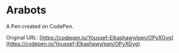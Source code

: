 # Arabots 

A Pen created on CodePen.

Original URL: [https://codepen.io/Youssef-Elkashawy/pen/OPyXGyg](https://codepen.io/Youssef-Elkashawy/pen/OPyXGyg).

